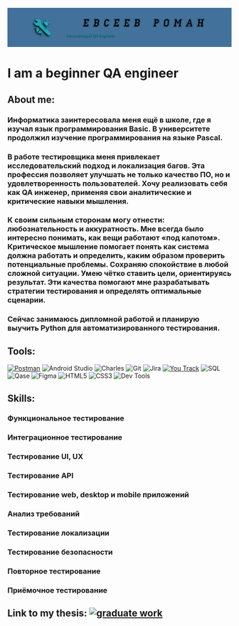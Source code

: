 [![Header](https://github.com/EvseevRoman/EvseevRoman/blob/main/assets/logoza.ru%20(2000x350).png)](https://docs.google.com/document/d/1InJKGWMFX-7Z33Ak_8oHC0u-t3frveKb/edit?usp=sharing&ouid=116991001529248594707&rtpof=true&sd=true)

# I am a beginner QA engineer

## About me:
### Информатика заинтересовала меня ещё в школе, где я изучал язык программирования Basic. В университете продолжил изучение программирования на языке Pascal.
### В работе тестировщика меня привлекает исследовательский подход и локализация багов. Эта профессия позволяет улучшать не только качество ПО, но и удовлетворенность пользователей. Хочу реализовать себя как QA инженер, применяя свои аналитические и критические навыки мышления.
### К своим сильным сторонам могу отнести: любознательность и аккуратность. Мне всегда было интересно понимать, как вещи работают «под капотом». Критическое мышление помогает понять как система должна работать и определить, каким образом проверить потенциальные проблемы. Сохраняю спокойствие в любой сложной ситуации. Умею чётко ставить цели, ориентируясь результат. Эти качества помогают мне разрабатывать стратегии тестирования и определять оптимальные сценарии.
### Сейчас занимаюсь дипломной работой и планирую выучить Python для автоматизированного тестирования. 

## Tools:
[![Postman](https://img.shields.io/badge/Postman-0E499A?logo=postman&style=plastic)](https://www.postman.com/martian-moon-551046/workspace/query-collection/collection/32284693-a0e52936-a560-4d5f-aaac-c18361c94662?action=share&creator=32284693 "Пример колекции запросов")
![Android Studio](https://img.shields.io/badge/Android%20Studio-EFEFEF?logo=Android%20Studio&style=plastic)
![Charles](https://img.shields.io/badge/Charles-97C900?logo=Charles&logoColor=E4FC0F&style=plastic)
![Git](https://img.shields.io/badge/Git-2EA6C3?logo=Git&logoColor=red&style=plastic)
![Jira](https://img.shields.io/badge/Jira-D98CD3?logo=jira&logoColor=1085C9&style=plastic)
[![You Track](https://img.shields.io/badge/You%20track-1085C9?logo=You%20track&style=plastic)](https://picassor.youtrack.cloud/agiles/160-2 "Пример работы в трекере")
![SQL](https://img.shields.io/badge/SQL-E8202A?logo=mySQL&logoColor=ffffff&style=plastic)
![Qase](https://img.shields.io/badge/Qase-E4FC0F?logo=Qase&logoColor=E8202A&style=plastic)
![Figma](https://img.shields.io/badge/Figma-016E7C?logo=Figma&logoColor=E4FC0F&style=plastic)
![HTML5](https://img.shields.io/badge/HTML5-009B94?logo=HTML5&logoColor=E4FC0F&style=plastic)
![CSS3](https://img.shields.io/badge/CSS3-B52C8E?logo=CSS3&logoColor=1085C9&style=plastic)
![Dev Tools](https://img.shields.io/badge/Dev%20Tools-yellow?logo=googlesearchconsole&logoColor=009B94&style=plastic)

## Skills:
### Функциональное тестирование
### Интеграционное тестирование
### Тестирование UI, UX
### Тестирование API
### Тестирование web, desktop и mobile приложений
### Анализ требований
### Тестирование локализации
### Тестирование безопасности
### Повторное тестирование
### Приёмочное тестирование

## Link to my thesis: [![graduate work](https://img.shields.io/badge/Graduate%20work-009B94?logo=apache&logoColor=E4FC0F&style=plastic)](https://picassor.youtrack.cloud/agiles/160-2)
